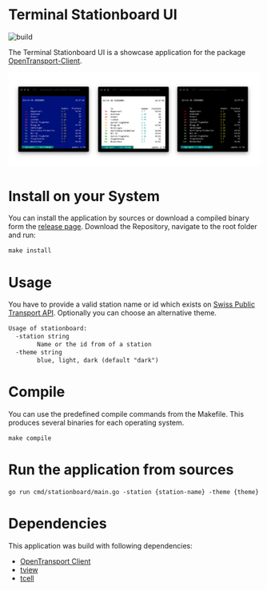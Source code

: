# Terminal Stationboard UI

![build](https://github.com/minderjan/terminal-stationboard-ui/workflows/build/badge.svg?branch=master)

The Terminal Stationboard UI is a showcase application for the package [OpenTransport-Client](https://github.com/minderjan/opentransport-client).

![overview](screenshot.jpg)

# Install on your System
You can install the application by sources or download a compiled binary form the [release page](https://github.com/minderjan/terminal-stationboard-ui/releases).
Download the Repository, navigate to the root folder and run:
```
make install
```

# Usage
You have to provide a valid station name or id which exists on [Swiss Public Transport API](https://transport.opendata.ch/docs.html#locations). Optionally you can choose an alternative theme.

```
Usage of stationboard:
  -station string
    	Name or the id from of a station
  -theme string
    	blue, light, dark (default "dark")
```

# Compile
You can use the predefined compile commands from the Makefile. 
This produces several binaries for each operating system.
```
make compile
```

# Run the application from sources
```
go run cmd/stationboard/main.go -station {station-name} -theme {theme}
```

# Dependencies
This application was build with following dependencies:

* [OpenTransport Client](https://github.com/minderjan/opentransport-client)
* [tview](https://github.com/rivo/tview)
* [tcell](https://github.com/gdamore/tcell)
